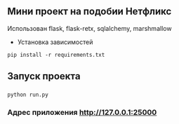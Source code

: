 ## Мини проект на подобии Нетфликс
Использован flask, flask-retx, sqlalchemy, marshmallow
- Установка зависимостей
```shell
pip install -r requirements.txt
```

## Запуск проекта

### 
```shell
python run.py
```
### Адрес приложения http://127.0.0.1:25000
